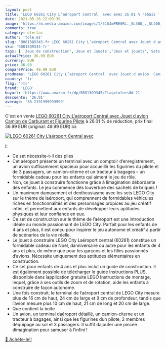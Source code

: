 ```yaml
---
layout: post
title: 'LEGO 60261 City L’aéroport Central  avec avec 26.01 % rabais '
date: 2021-05-26 22:09:39
image: 'https://m.media-amazon.com/images/I/515JmPRE0RL._SL500_._SL400_.jpg'
comments: true
category: ofertas
author: 'tole.es'
slug: 'B0813Q9345-fr LEGO 60261 City L’aéroport Central avec Jouet d avion...'
sku: 'B0813Q9345-fr'
tags: [ 'Jeux de construction','Jeux et Jouets','Jeux et jouets','Sets de jeux de construction','lego', ]
actualPrice: 36.99 EUR
currency: EUR
price: 36.99
comparePrice: 49.99 EUR
prodname: 'LEGO 60261 City L’aéroport Central  avec Jouet d avion  Camion de Carburant et Figurine Pilote'
country: 'fr'
flag: '🇫🇷'
brand: 'LEGO'
buyurl: 'https://www.amazon.fr/dp/B0813Q9345/?tag=tolees0d-21'
descuento: '26.01'
average: '38.2191999999999'
---
```


C'est en vente [LEGO 60261 City L’aéroport Central  avec Jouet d avion  Camion de Carburant et Figurine Pilote](https://www.amazon.fr/dp/B0813Q9345/?tag=tolees0d-21)  à  26.01 % de réduction, prix final  36.99 EUR (original: 49.99 EUR) ici:

[![LEGO 60261 City L’aéroport Central  avec](https://m.media-amazon.com/images/I/515JmPRE0RL._SL500_._SL400_.jpg)](https://www.amazon.fr/dp/B0813Q9345/?tag=tolees0d-21)

ℹ️:

- Ce set nécessite-t-il des piles
- Cet aéroport présente un terminal avec un comptoir d’enregistrement, un avion suffisamment spacieux pour accueillir les figurines du pilote et de 3 passagers, un camion-citerne et un tracteur à bagages – un formidable cadeau pour les enfants qui aiment le jeu de rôle.
- Non, ce jouet à construire fonctionne grâce à limagination débordante des enfants. Le jeu commence dès louverture des sachets de briques !
- Un maximum damusement et denthousiasme avec les sets LEGO City sur le thème de laéroport, qui comprennent de formidables véhicules riches en fonctionnalités et des personnages propices au jeu créatif infini, et permettent aux enfants de développer leurs aptitudes physiques et leur confiance en eux.
- Ce set de construction sur le thème de l’aéroport est une introduction idéale au monde passionnant de LEGO City. Parfait pour les enfants de 4 ans et plus, il est conçu pour inspirer le jeu autonome et créatif à partir de scénarios de la vie réelle.
- Le jouet à construire LEGO City Laéroport central (60261) constitue un formidable cadeau de Noël, danniversaire ou autre pour les enfants de 4 ans et plus, de même que pour les garçons et les filles passionnés d’avions. Nécessite uniquement des aptitudes élémentaires en construction.
- Ce set pour enfants de 4 ans et plus inclut un guide de construction. Il est également possible de télécharger le guide Instructions PLUS, disponible dans lapplication gratuite LEGO Instructions de montage, lequel, grâce à ses outils de zoom et de rotation, aide les enfants à construire de façon autonome.
- Une fois construit, le terminal de l’aéroport central de LEGO City mesure plus de 16 cm de haut, 24 cm de large et 9 cm de profondeur, tandis que l’avion mesure plus 10 cm de haut, 21 cm de long et 20 cm de large.
- Que contient la boîte
- Un avion, un terminal daéroport détaillé, un camion-citerne et un tracteur à bagages, ainsi que les figurines dun pilote, 2 membres déquipage au sol et 3 passagers. Il suffit dajouter une pincée dimagination pour samuser à l’infini !

[🛒 Achète-le!!](https://www.amazon.fr/dp/B0813Q9345/?tag=tolees0d-21)
